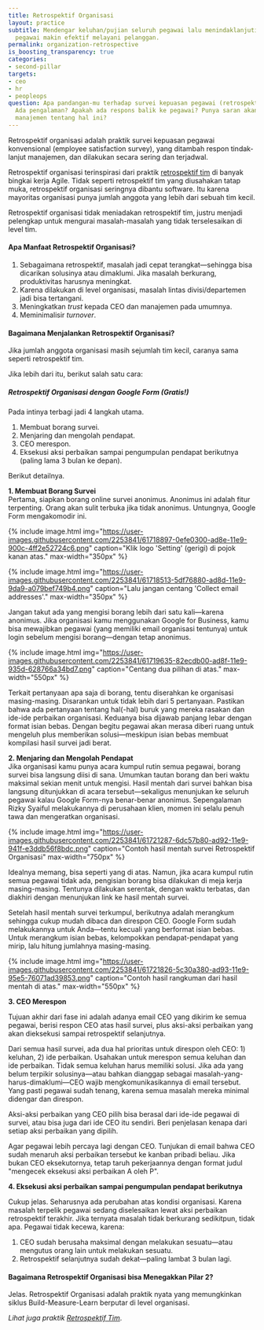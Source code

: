 ```yaml
---
title: Retrospektif Organisasi
layout: practice
subtitle: Mendengar keluhan/pujian seluruh pegawai lalu menindaklanjutinya, sehingga
  pegawai makin efektif melayani pelanggan.
permalink: organization-retrospective
is_boosting_transparency: true
categories:
- second-pillar
targets:
- ceo
- hr
- peopleops
question: Apa pandangan-mu terhadap survei kepuasan pegawai (retrospektif organisasi)?
  Ada pengalaman? Apakah ada respons balik ke pegawai? Punya saran akan cara mengedukasi
  manajemen tentang hal ini?
---
```


Retrospektif organisasi adalah praktik survei kepuasan pegawai konvensional (employee satisfaction survey), yang ditambah respon tindak-lanjut manajemen, dan dilakukan secara sering dan terjadwal. 

Retrospektif organisasi terinspirasi dari praktik [retrospektif tim](/team-retrospective) di banyak bingkai kerja Agile. Tidak seperti retrospektif tim yang diusahakan tatap muka, retrospektif organisasi seringnya dibantu software. Itu karena mayoritas organisasi punya jumlah anggota yang lebih dari sebuah tim kecil. 

Retrospektif organisasi tidak meniadakan retrospektif tim, justru menjadi pelengkap untuk mengurai masalah-masalah yang tidak terselesaikan di level tim.

#### Apa Manfaat Retrospektif Organisasi?

1. Sebagaimana retrospektif, masalah jadi cepat terangkat&mdash;sehingga bisa dicarikan solusinya atau dimaklumi. Jika masalah berkurang, produktivitas harusnya meningkat.
1. Karena dilakukan di level organisasi, masalah lintas divisi/departemen jadi bisa tertangani.
1. Meningkatkan _trust_ kepada CEO dan manajemen pada umumnya.
1. Meminimalisir _turnover_. 

#### Bagaimana Menjalankan Retrospektif Organisasi?

Jika jumlah anggota organisasi masih sejumlah tim kecil, caranya sama seperti retrospektif tim.

Jika lebih dari itu, berikut salah satu cara:

##### Retrospektif Organisasi dengan Google Form (Gratis!)

Pada intinya terbagi jadi 4 langkah utama. 

1. Membuat borang survei. 
1. Menjaring dan mengolah pendapat.
1. CEO merespon.
1. Eksekusi aksi perbaikan sampai pengumpulan pendapat berikutnya (paling lama 3 bulan ke depan).

Berikut detailnya.

**1. Membuat Borang Survei**  
Pertama, siapkan borang online survei anonimus. Anonimus ini adalah fitur terpenting. Orang akan sulit terbuka jika tidak anonimus. Untungnya, Google Form mengakomodir ini.

{% include image.html
    img="https://user-images.githubusercontent.com/2253841/61718897-0efe0300-ad8e-11e9-900c-4ff2e52724c6.png"
    caption="Klik logo 'Setting' (gerigi) di pojok kanan atas."
    max-width="350px"
     %}

{% include image.html
    img="https://user-images.githubusercontent.com/2253841/61718513-5df76880-ad8d-11e9-9da9-a079bef749b4.png"
    caption="Lalu jangan centang 'Collect email addresses'."
    max-width="350px"
     %}

Jangan takut ada yang mengisi borang lebih dari satu kali&mdash;karena anonimus. Jika organisasi kamu menggunakan Google for Business, kamu bisa mewajibkan pegawai (yang memiliki email organisasi tentunya) untuk login sebelum mengisi borang&mdash;dengan tetap anonimus.

{% include image.html
    img="https://user-images.githubusercontent.com/2253841/61719635-82ecdb00-ad8f-11e9-935d-628766a34bd7.png"
    caption="Centang dua pilihan di atas."
    max-width="550px"
    %}
 
Terkait pertanyaan apa saja di borang, tentu diserahkan ke organisasi masing-masing. Disarankan untuk tidak lebih dari 5 pertanyaan. Pastikan bahwa ada pertanyaan tentang hal(-hal) buruk yang mereka rasakan dan ide-ide perbaikan organisasi. Keduanya bisa dijawab panjang lebar dengan format isian bebas. Dengan begitu pegawai akan merasa diberi ruang untuk mengeluh plus memberikan solusi&mdash;meskipun isian bebas membuat kompilasi hasil survei jadi berat.

**2. Menjaring dan Mengolah Pendapat**  
Jika organisasi kamu punya acara kumpul rutin semua pegawai, borang survei bisa langsung diisi di sana. Umumkan tautan borang dan beri waktu maksimal sekian menit untuk mengisi. Hasil mentah dari survei bahkan bisa langsung ditunjukkan di acara tersebut&mdash;sekaligus menunjukan ke seluruh pegawai kalau Google Form-nya benar-benar anonimus. Sepengalaman Rizky Syaiful melakukannya di perusahaan klien, momen ini selalu penuh tawa dan mengeratkan organisasi.

{% include image.html
    img="https://user-images.githubusercontent.com/2253841/61721287-6dc57b80-ad92-11e9-941f-e3ddb56f8bdc.png"
    caption="Contoh hasil mentah survei Retrospektif Organisasi"
    max-width="750px"
    %}

Idealnya memang, bisa seperti yang di atas. Namun, jika acara kumpul rutin semua pegawai tidak ada, pengisian borang bisa dilakukan di meja kerja masing-masing. Tentunya dilakukan serentak, dengan waktu terbatas, dan diakhiri dengan menunjukan link ke hasil mentah survei.

Setelah hasil mentah survei terkumpul, berikutnya adalah merangkum sehingga cukup mudah dibaca dan direspon CEO. Google Form sudah melakukannya untuk Anda&mdash;tentu kecuali yang berformat isian bebas. Untuk merangkum isian bebas, kelompokkan pendapat-pendapat yang mirip, lalu hitung jumlahnya masing-masing.

{% include image.html
    img="https://user-images.githubusercontent.com/2253841/61721826-5c30a380-ad93-11e9-95e5-76071ad39853.png"
    caption="Contoh hasil rangkuman dari hasil mentah di atas."
    max-width="550px"
    %}

**3. CEO Merespon**

Tujuan akhir dari fase ini adalah adanya email CEO yang dikirim ke semua pegawai, berisi respon CEO atas hasil survei, plus aksi-aksi perbaikan yang akan dieksekusi sampai retrospektif selanjutnya.

Dari semua hasil survei, ada dua hal prioritas untuk direspon oleh CEO: 1) keluhan, 2) ide perbaikan. Usahakan untuk merespon semua keluhan dan ide perbaikan. Tidak semua keluhan harus memiliki solusi. Jika ada yang belum terpikir solusinya&mdash;atau bahkan dianggap sebagai masalah-yang-harus-dimaklumi&mdash;CEO wajib mengkomunikasikannya di email tersebut. Yang pasti pegawai sudah tenang, karena semua masalah mereka minimal didengar dan direspon.

Aksi-aksi perbaikan yang CEO pilih bisa berasal dari ide-ide pegawai di survei, atau bisa juga dari ide CEO itu sendiri. Beri penjelasan kenapa dari setiap aksi perbaikan yang dipilih.

Agar pegawai lebih percaya lagi dengan CEO. Tunjukan di email bahwa CEO sudah menaruh aksi perbaikan tersebut ke kanban pribadi beliau. Jika bukan CEO eksekutornya, tetap taruh pekerjaannya dengan format judul "mengecek eksekusi aksi perbaikan A oleh P".

**4. Eksekusi aksi perbaikan sampai pengumpulan pendapat berikutnya**

Cukup jelas. Seharusnya ada perubahan atas kondisi organisasi. Karena masalah terpelik pegawai sedang diselesaikan lewat aksi perbaikan retrospektif terakhir. Jika ternyata masalah tidak berkurang sedikitpun, tidak apa. Pegawai tidak kecewa, karena:

1. CEO sudah berusaha maksimal dengan melakukan sesuatu&mdash;atau mengutus orang lain untuk melakukan sesuatu.
2. Retrospektif selanjutnya sudah dekat&mdash;paling lambat 3 bulan lagi.

#### Bagaimana Retrospektif Organisasi bisa Menegakkan Pilar 2?

Jelas. Retrospektif Organisasi adalah praktik nyata yang memungkinkan siklus Build-Measure-Learn berputar di level organisasi.

_Lihat juga praktik [Retrospektif Tim](/team-retrospective)_.
